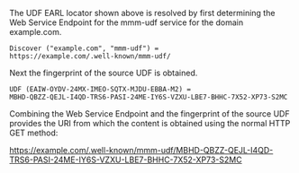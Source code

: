 The UDF EARL locator shown above is resolved by first determining the Web Service
Endpoint for the mmm-udf service for the domain example.com.

~~~~
Discover ("example.com", "mmm-udf") = 
https://example.com/.well-known/mmm-udf/
~~~~

Next the fingerprint of the source UDF is obtained.

~~~~
UDF (EAIW-OYDV-24MX-IMEO-SQTX-MJDU-EBBA-M2) =
MBHD-QBZZ-QEJL-I4QD-TRS6-PASI-24ME-IY6S-VZXU-LBE7-BHHC-7X52-XP73-S2MC
~~~~

Combining the Web Service Endpoint and the fingerprint of the source UDF provides
the URI from which the content is obtained using the normal HTTP GET method:

https://example.com/.well-known/mmm-udf/MBHD-QBZZ-QEJL-I4QD-TRS6-PASI-24ME-IY6S-VZXU-LBE7-BHHC-7X52-XP73-S2MC


